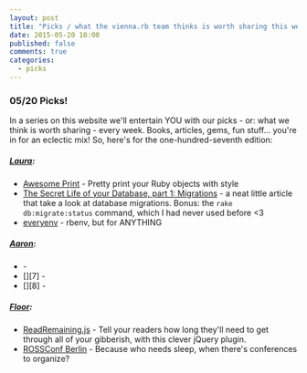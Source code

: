 ```yaml
---
layout: post
title: "Picks / what the vienna.rb team thinks is worth sharing this week"
date: 2015-05-20 10:00
published: false
comments: true
categories:
  - picks
---
```


### 05/20 Picks!

In a series on this website we'll entertain YOU with our picks - or: what we think is worth sharing - every week.
Books, articles, gems, fun stuff... you're in for an eclectic mix! So, here's for the one-hundred-seventh edition:

##### [Laura][1]:
- [Awesome Print][2] - Pretty print your Ruby objects with style
- [The Secret Life of your Database, part 1: Migrations][3] - a neat little article that take a look at database migrations. Bonus: the `rake db:migrate:status` command, which I had never used before <3
- [everyenv][4] - rbenv, but for ANYTHING

##### [Aaron][5]:
- [][6] -
- [][7] -
- [][8] -


##### [Floor][9]:
- [ReadRemaining.js][11] - Tell your readers how long they'll need to get through all of your gibberish, with this clever jQuery plugin.
- [ROSSConf Berlin][12] - Because who needs sleep, when there's conferences to organize?


[1]: http://www.twitter.com/alicetragedy
[2]: https://github.com/michaeldv/awesome_print
[3]: http://vaidehijoshi.github.io/blog/2015/05/19/the-secret-life-of-your-database-part-1-migrations/
[4]: https://github.com/mislav/everyenv
[5]: http://www.twitter.com/mraaroncruz
[6]:
[7]:
[9]: http://www.twitter.com/floordrees 
[11]: http://aerolab.github.io/readremaining.js
[12]: http://www.rossconf.io/event/berlin.html
